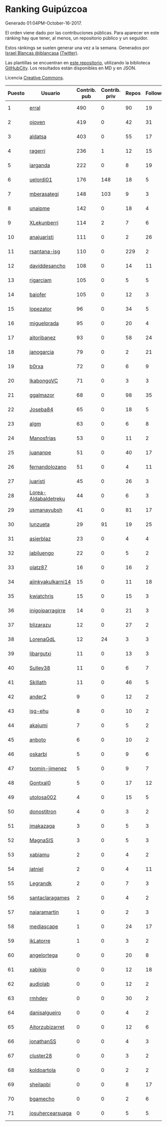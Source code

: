# Ranking Guipúzcoa

Generado 01:04PM-October-16-2017.

El orden viene dado por las contribuciones públicas. Para aparecer en este ránking hay que tener, al menos, un repositorio público y un seguidor.

Estos ránkings se suelen generar una vez a la semana. Generados por [Israel Blancas @iblancasa](https://github.com/iblancasa/) [(Twitter)](https://twitter.com/iblancasa).

Las plantillas se encuentran en [este repositorio](https://github.com/iblancasa/GH-Spanish-Ranking), utilizando la biblioteca [GitHubCity](https://github.com/iblancasa/GitHubCity). Los resultados están disponibles en MD y en JSON.

Licencia [Creative Commons](https://creativecommons.org/licenses/by/4.0/).

| Puesto   |  Usuario  | Contrib. pub | Contrib. priv |Repos| Followers | Desde |  Avatar  |
|----------|-----------|--------------|---------------|-----|-----------|-------|----------|
|1|[erral](https://github.com/erral)|490|0|90|19|2011-05-29|![erral](https://avatars2.githubusercontent.com/u/817365)|
|2|[ojoven](https://github.com/ojoven)|419|0|42|31|2011-05-06|![ojoven](https://avatars1.githubusercontent.com/u/772734)|
|3|[aldatsa](https://github.com/aldatsa)|403|0|55|17|2013-06-19|![aldatsa](https://avatars2.githubusercontent.com/u/4741986)|
|4|[ragerri](https://github.com/ragerri)|236|1|12|15|2010-09-28|![ragerri](https://avatars0.githubusercontent.com/u/419327)|
|5|[iarganda](https://github.com/iarganda)|222|0|8|19|2013-04-02|![iarganda](https://avatars3.githubusercontent.com/u/4041131)|
|6|[uelordi01](https://github.com/uelordi01)|176|148|18|5|2015-04-22|![uelordi01](https://avatars1.githubusercontent.com/u/12067904)|
|7|[mberasategi](https://github.com/mberasategi)|148|103|9|3|2011-04-19|![mberasategi](https://avatars0.githubusercontent.com/u/738823)|
|8|[unaipme](https://github.com/unaipme)|142|0|18|4|2014-11-24|![unaipme](https://avatars0.githubusercontent.com/u/9933703)|
|9|[XLekunberri](https://github.com/XLekunberri)|114|2|7|6|2015-02-04|![XLekunberri](https://avatars1.githubusercontent.com/u/10845905)|
|10|[anajuaristi](https://github.com/anajuaristi)|111|0|2|26|2010-01-21|![anajuaristi](https://avatars3.githubusercontent.com/u/186591)|
|11|[rsantana-isg](https://github.com/rsantana-isg)|110|0|229|2|2016-05-10|![rsantana-isg](https://avatars1.githubusercontent.com/u/19290111)|
|12|[daviddesancho](https://github.com/daviddesancho)|108|0|14|11|2011-11-07|![daviddesancho](https://avatars2.githubusercontent.com/u/1177446)|
|13|[rjgarciam](https://github.com/rjgarciam)|105|0|5|5|2012-02-17|![rjgarciam](https://avatars1.githubusercontent.com/u/1446890)|
|14|[baiofer](https://github.com/baiofer)|105|0|12|3|2014-03-01|![baiofer](https://avatars2.githubusercontent.com/u/6826590)|
|15|[lopezator](https://github.com/lopezator)|96|0|34|5|2013-10-26|![lopezator](https://avatars0.githubusercontent.com/u/5780637)|
|16|[miguelprada](https://github.com/miguelprada)|95|0|20|4|2011-03-19|![miguelprada](https://avatars0.githubusercontent.com/u/678580)|
|17|[aitoribanez](https://github.com/aitoribanez)|93|0|58|24|2011-11-20|![aitoribanez](https://avatars2.githubusercontent.com/u/1209012)|
|18|[janogarcia](https://github.com/janogarcia)|79|0|2|21|2009-03-06|![janogarcia](https://avatars1.githubusercontent.com/u/60790)|
|19|[b0rxa](https://github.com/b0rxa)|72|0|6|9|2014-03-07|![b0rxa](https://avatars3.githubusercontent.com/u/6883373)|
|20|[lkabongoVC](https://github.com/lkabongoVC)|71|0|3|3|2012-03-06|![lkabongoVC](https://avatars3.githubusercontent.com/u/1507997)|
|21|[ggalmazor](https://github.com/ggalmazor)|68|0|98|35|2010-02-18|![ggalmazor](https://avatars1.githubusercontent.com/u/205913)|
|22|[Joseba84](https://github.com/Joseba84)|65|0|18|5|2013-09-30|![Joseba84](https://avatars0.githubusercontent.com/u/5579257)|
|23|[algm](https://github.com/algm)|63|0|6|8|2009-10-29|![algm](https://avatars3.githubusercontent.com/u/146385)|
|24|[Manosfrias](https://github.com/Manosfrias)|53|0|11|2|2014-12-05|![Manosfrias](https://avatars2.githubusercontent.com/u/10085811)|
|25|[juananpe](https://github.com/juananpe)|51|0|40|17|2011-09-25|![juananpe](https://avatars3.githubusercontent.com/u/1078305)|
|26|[fernandolozano](https://github.com/fernandolozano)|51|0|4|11|2014-02-03|![fernandolozano](https://avatars0.githubusercontent.com/u/6573359)|
|27|[juaristi](https://github.com/juaristi)|45|0|26|3|2015-05-01|![juaristi](https://avatars2.githubusercontent.com/u/12197371)|
|28|[Lorea-Aldabaldetreku](https://github.com/Lorea-Aldabaldetreku)|44|0|6|3|2016-12-26|![Lorea-Aldabaldetreku](https://avatars1.githubusercontent.com/u/24773049)|
|29|[usmanayubsh](https://github.com/usmanayubsh)|41|0|81|17|2014-09-07|![usmanayubsh](https://avatars2.githubusercontent.com/u/8685049)|
|30|[lunzueta](https://github.com/lunzueta)|29|91|19|25|2013-04-26|![lunzueta](https://avatars1.githubusercontent.com/u/4266279)|
|31|[asierblaz](https://github.com/asierblaz)|23|0|4|4|2016-02-22|![asierblaz](https://avatars2.githubusercontent.com/u/17404020)|
|32|[jabiluengo](https://github.com/jabiluengo)|22|0|5|2|2015-09-18|![jabiluengo](https://avatars3.githubusercontent.com/u/14353000)|
|33|[olatz87](https://github.com/olatz87)|16|0|16|2|2011-12-01|![olatz87](https://avatars1.githubusercontent.com/u/1233180)|
|34|[ajinkyakulkarni14](https://github.com/ajinkyakulkarni14)|15|0|11|18|2013-10-15|![ajinkyakulkarni14](https://avatars2.githubusercontent.com/u/5690213)|
|35|[kwiatchris](https://github.com/kwiatchris)|15|0|15|3|2015-09-09|![kwiatchris](https://avatars3.githubusercontent.com/u/14196954)|
|36|[inigoiparragirre](https://github.com/inigoiparragirre)|14|0|21|3|2013-06-18|![inigoiparragirre](https://avatars0.githubusercontent.com/u/4726310)|
|37|[blizarazu](https://github.com/blizarazu)|12|0|27|2|2010-06-13|![blizarazu](https://avatars1.githubusercontent.com/u/304059)|
|38|[LorenaGdL](https://github.com/LorenaGdL)|12|24|3|3|2014-11-21|![LorenaGdL](https://avatars3.githubusercontent.com/u/9889214)|
|39|[libargutxi](https://github.com/libargutxi)|11|0|13|3|2012-03-21|![libargutxi](https://avatars2.githubusercontent.com/u/1560714)|
|40|[Sulley38](https://github.com/Sulley38)|11|0|6|7|2012-03-21|![Sulley38](https://avatars3.githubusercontent.com/u/1562410)|
|41|[Skillath](https://github.com/Skillath)|11|0|46|5|2013-10-18|![Skillath](https://avatars0.githubusercontent.com/u/5716415)|
|42|[ander2](https://github.com/ander2)|9|0|12|2|2013-04-12|![ander2](https://avatars3.githubusercontent.com/u/4135033)|
|43|[isg-ehu](https://github.com/isg-ehu)|8|0|10|2|2016-05-05|![isg-ehu](https://avatars3.githubusercontent.com/u/19205461)|
|44|[akajumi](https://github.com/akajumi)|7|0|5|2|2011-03-24|![akajumi](https://avatars0.githubusercontent.com/u/688448)|
|45|[anboto](https://github.com/anboto)|6|0|10|2|2012-03-14|![anboto](https://avatars2.githubusercontent.com/u/1537836)|
|46|[oskarbi](https://github.com/oskarbi)|5|0|9|6|2011-09-28|![oskarbi](https://avatars1.githubusercontent.com/u/1086896)|
|47|[txomin-jimenez](https://github.com/txomin-jimenez)|5|0|9|7|2012-09-27|![txomin-jimenez](https://avatars1.githubusercontent.com/u/2438137)|
|48|[Gontxal0](https://github.com/Gontxal0)|5|0|17|12|2013-11-22|![Gontxal0](https://avatars1.githubusercontent.com/u/6013722)|
|49|[utolosa002](https://github.com/utolosa002)|4|0|15|5|2012-04-01|![utolosa002](https://avatars1.githubusercontent.com/u/1595841)|
|50|[donostitron](https://github.com/donostitron)|4|0|3|2|2016-11-02|![donostitron](https://avatars2.githubusercontent.com/u/23212814)|
|51|[jmakazaga](https://github.com/jmakazaga)|3|0|5|3|2013-11-16|![jmakazaga](https://avatars3.githubusercontent.com/u/5956999)|
|52|[MagnaSIS](https://github.com/MagnaSIS)|3|0|5|3|2015-06-29|![MagnaSIS](https://avatars0.githubusercontent.com/u/13098664)|
|53|[xabiamu](https://github.com/xabiamu)|2|0|4|2|2011-06-23|![xabiamu](https://avatars1.githubusercontent.com/u/869975)|
|54|[jatniel](https://github.com/jatniel)|2|0|4|11|2011-09-22|![jatniel](https://avatars0.githubusercontent.com/u/1070744)|
|55|[Legrandk](https://github.com/Legrandk)|2|0|7|3|2013-02-20|![Legrandk](https://avatars3.githubusercontent.com/u/3646729)|
|56|[santaclaragames](https://github.com/santaclaragames)|2|0|4|2|2013-10-16|![santaclaragames](https://avatars3.githubusercontent.com/u/5699144)|
|57|[naiaramartin](https://github.com/naiaramartin)|1|0|2|3|2012-08-01|![naiaramartin](https://avatars0.githubusercontent.com/u/2079601)|
|58|[mediascape](https://github.com/mediascape)|1|0|24|17|2013-10-14|![mediascape](https://avatars1.githubusercontent.com/u/5680867)|
|59|[ikLatorre](https://github.com/ikLatorre)|1|0|3|2|2015-08-11|![ikLatorre](https://avatars3.githubusercontent.com/u/13751581)|
|60|[angelortega](https://github.com/angelortega)|0|0|20|8|2011-07-12|![angelortega](https://avatars2.githubusercontent.com/u/910340)|
|61|[xabikip](https://github.com/xabikip)|0|0|12|18|2011-10-07|![xabikip](https://avatars2.githubusercontent.com/u/1109793)|
|62|[audiolab](https://github.com/audiolab)|0|0|12|2|2011-07-30|![audiolab](https://avatars0.githubusercontent.com/u/948316)|
|63|[rmhdev](https://github.com/rmhdev)|0|0|30|2|2011-01-31|![rmhdev](https://avatars0.githubusercontent.com/u/593433)|
|64|[danisalgueiro](https://github.com/danisalgueiro)|0|0|4|2|2010-03-04|![danisalgueiro](https://avatars0.githubusercontent.com/u/215491)|
|65|[Aitorzubizarret](https://github.com/Aitorzubizarret)|0|0|12|6|2012-02-14|![Aitorzubizarret](https://avatars3.githubusercontent.com/u/1437157)|
|66|[jonathanSS](https://github.com/jonathanSS)|0|0|4|3|2013-10-25|![jonathanSS](https://avatars3.githubusercontent.com/u/5776656)|
|67|[cluster28](https://github.com/cluster28)|0|0|3|2|2013-07-18|![cluster28](https://avatars3.githubusercontent.com/u/5039840)|
|68|[koldoartola](https://github.com/koldoartola)|0|0|2|2|2014-04-13|![koldoartola](https://avatars3.githubusercontent.com/u/7279421)|
|69|[sheilapbi](https://github.com/sheilapbi)|0|0|8|17|2014-09-09|![sheilapbi](https://avatars2.githubusercontent.com/u/8705852)|
|70|[bgamecho](https://github.com/bgamecho)|0|0|2|6|2014-04-16|![bgamecho](https://avatars1.githubusercontent.com/u/7313057)|
|71|[josuhercearsuaga](https://github.com/josuhercearsuaga)|0|0|5|5|2015-06-09|![josuhercearsuaga](https://avatars1.githubusercontent.com/u/12810089)|
